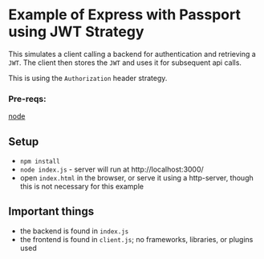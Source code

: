 # Example of Express with Passport using JWT Strategy

This simulates a client calling a backend for authentication and retrieving a `JWT`.
The client then stores the `JWT` and uses it for subsequent api calls.

This is using the `Authorization` header strategy.

### Pre-reqs:
[node](https://nodejs.org/en/download/)

## Setup

* `npm install`
* `node index.js` - server will run at http://localhost:3000/
* open `index.html` in the browser, or serve it using a http-server, though this is not necessary for this example

## Important things

* the backend is found in `index.js`
* the frontend is found in `client.js`; no frameworks, libraries, or plugins used

